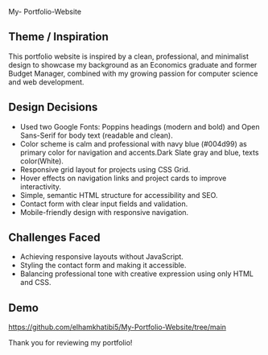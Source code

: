 My- Portfolio-Website 

## Theme / Inspiration
This portfolio website is inspired by a clean, professional, and minimalist design to showcase my background as an Economics graduate and former Budget Manager, combined with my growing passion for computer science and web development.

## Design Decisions
- Used two Google Fonts: Poppins headings (modern and bold) and Open Sans-Serif for body text (readable and clean).
- Color scheme is calm and professional with navy blue (#004d99) as primary color for navigation and accents.Dark Slate gray and blue, texts color(White).
- Responsive grid layout for projects using CSS Grid.
- Hover effects on navigation links and project cards to improve interactivity.
- Simple, semantic HTML structure for accessibility and SEO.
- Contact form with clear input fields and validation.
- Mobile-friendly design with responsive navigation.

## Challenges Faced
- Achieving responsive layouts without JavaScript.
- Styling the contact form and making it accessible.
- Balancing professional tone with creative expression using only HTML and CSS.
## Demo
https://github.com/elhamkhatibi5/My-Portfolio-Website/tree/main

Thank you for reviewing my portfolio!
